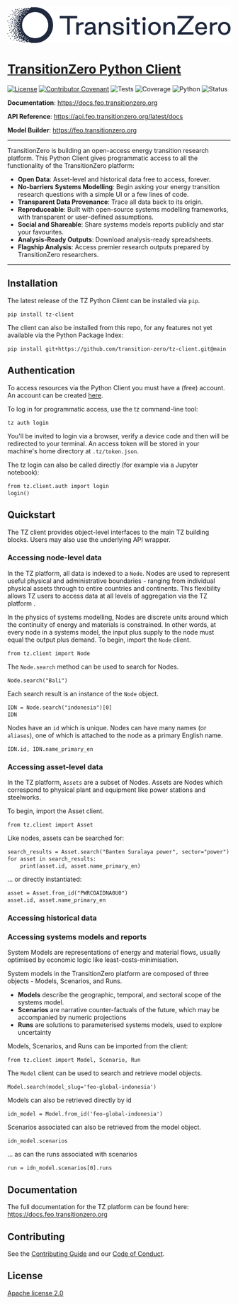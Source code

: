 <picture>
  <source media="(prefers-color-scheme: dark)" srcset="https://github.com/transition-zero/.github/raw/main/profile/img/logo-dark.png">
  <img alt="TransitionZero Logo" width="1000px" src="https://github.com/transition-zero/.github/raw/main/profile/img/logo-light.png">
  <a href="https://www.transitionzero.org/">
</picture>


# TransitionZero Python Client

<!-- badges-begin -->

[![License][license badge]][license]
[![Contributor Covenant][contributor covenant badge]][code of conduct]
![Tests][tests badge]
![Coverage][coverage badge]
![Python][python badge]
![Status][status badge]

[license badge]: https://img.shields.io/badge/License-Apache_2.0-blue.svg
[license]: https://opensource.org/licenses/Apache-2.0

[contributor covenant badge]: https://img.shields.io/badge/Contributor%20Covenant-2.1-4baaaa.svg
[code of conduct]: https://github.com/transition-zero/tz-client/blob/main/CODE-OF-CONDUCT.md

[tests badge]: https://img.shields.io/endpoint?url=https://gist.githubusercontent.com/Lkruitwagen/feffb38d46c750cad5402dca5dd54bf9/raw/tests_passing.json

[coverage badge]: https://img.shields.io/endpoint?url=https://gist.githubusercontent.com/Lkruitwagen/d2b6ec23e3c6e8309236216689d91782/raw/coverage_badge.json

[python badge]: https://img.shields.io/endpoint?url=https://gist.githubusercontent.com/Lkruitwagen/bd1e357c1bce5fc2c0808bcdb569157c/raw/python_version_badge.json

[status badge]: https://img.shields.io/badge/under%20construction-ffae00

<!-- badges-end -->

**Documentation**: <a href="https://docs.feo.transitionzero.org" target="_blank">https://docs.feo.transitionzero.org</a>

**API Reference**: <a href="https://api.feo.transitionzero.org/latest/docs" target="_blank">https://api.feo.transitionzero.org/latest/docs</a>

**Model Builder**: <a href="https://feo.transitionzero.org" target="_blank">https://feo.transitionzero.org</a>

---

TransitionZero is building an open-access energy transition research platform.
This Python Client gives programmatic access to all the functionality of the TransitionZero platform:

* **Open Data**: Asset-level and historical data free to access, forever.
* **No-barriers Systems Modelling**: Begin asking your energy transition research questions with a simple UI or a few lines of code.
* **Transparent Data Provenance**: Trace all data back to its origin.
* **Reproduceable**: Built with open-source systems modelling frameworks, with transparent or user-defined assumptions.
* **Social and Shareable**: Share systems models reports publicly and star your favourites.
* **Analysis-Ready Outputs**: Download analysis-ready spreadsheets.
* **Flagship Analysis**: Access premier research outputs prepared by TransitionZero researchers.


---

## Installation

The latest release of the TZ Python Client can be installed via `pip`.

    pip install tz-client

The client can also be installed from this repo, for any features not yet available via the Python Package Index:

    pip install git+https://github.com/transition-zero/tz-client.git@main

## Authentication

To access resources via the Python Client you must have a (free) account. An account can be created [here](https://feo.transitionzero.org).

To log in for programmatic access, use the tz command-line tool:

    tz auth login

You'll be invited to login via a browser, verify a device code and then will be redirected to your terminal.
An access token will be stored in your machine's home directory at `.tz/token.json`.

The tz login can also be called directly (for example via a Jupyter notebook):

    from tz.client.auth import login
    login()

## Quickstart

The TZ client provides object-level interfaces to the main TZ building blocks. Users may also use the underlying API wrapper.

### Accessing node-level data

In the TZ platform, all data is indexed to a `Node`. Nodes are used to represent useful physical and administrative boundaries - ranging from individual physical assets through to entire countries and continents. This flexibility allows TZ users to access data at all levels of aggregation via the TZ platform .

In the physics of systems modelling, Nodes are discrete units around which the continuity of energy and materials is constrained. In other words, at every node in a systems model, the input plus supply to the node must equal the output plus demand.
To begin, import the `Node` client.
```
from tz.client import Node
```

The `Node.search` method can be used to search for Nodes.
```
Node.search("Bali")
```

Each search result is an instance of the `Node` object.
```
IDN = Node.search("indonesia")[0]
IDN
```

Nodes have an `id` which is unique. Nodes can have many names (or `aliases`), one of which is attached to the node as a primary English name.
```
IDN.id, IDN.name_primary_en
```

### Accessing asset-level data

In the TZ platform, `Assets` are a subset of Nodes. Assets are Nodes which correspond to physical plant and equipment like power stations and steelworks.

To begin, import the Asset client.
```
from tz.client import Asset
```

Like nodes, assets can be searched for:
```
search_results = Asset.search("Banten Suralaya power", sector="power")
for asset in search_results:
    print(asset.id, asset.name_primary_en)
```

... or directly instantiated:
```
asset = Asset.from_id("PWRCOAIDNA0U0")
asset.id, asset.name_primary_en
```

### Accessing historical data

### Accessing systems models and reports

System Models are representations of energy and material flows, usually optimised by economic logic like least-costs-minimisation.

System models in the TransitionZero platform are composed of three objects - Models, Scenarios, and Runs.

- **Models** describe the geographic, temporal, and sectoral scope of the systems model.
- **Scenarios** are narrative counter-factuals of the future, which may be accompanied by numeric projections
- **Runs** are solutions to parameterised systems models, used to explore uncertainty

Models, Scenarios, and Runs can be imported from the client:
```
from tz.client import Model, Scenario, Run
```

The `Model` client can be used to search and retrieve model objects.
```
Model.search(model_slug='feo-global-indonesia')
```

Models can also be retrieved directly by id
```
idn_model = Model.from_id('feo-global-indonesia')
```

Scenarios associated can also be retrieved from the model object.
```
idn_model.scenarios
```

... as can the runs associated with scenarios
```
run = idn_model.scenarios[0].runs
```

<!-- ### Simple API calls -->



## Documentation

The full documentation for the TZ platform can be found here: <a href="https://docs.feo.transitionzero.org" target="_blank">https://docs.feo.transitionzero.org</a>

## Contributing

See the [Contributing Guide](CONTRIBUTING.md) and our [Code of Conduct](CODE-OF-CONDUCT.md).

## License

[Apache license 2.0](LICENSE)
